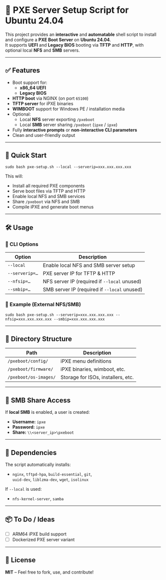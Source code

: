 # 🧰 PXE Server Setup Script for Ubuntu 24.04

This project provides an **interactive** and **automatable** shell script to install and configure a **PXE Boot Server** on **Ubuntu 24.04**.  
It supports **UEFI** and **Legacy BIOS** booting via **TFTP** and **HTTP**, with optional local **NFS** and **SMB** servers.

---

## ✅ Features

- Boot support for:
  - **x86_64 UEFI**
  - **Legacy BIOS**
- **HTTP boot** via NGINX (on port `65100`)
- **TFTP server** for iPXE binaries
- **WIMBOOT** support for Windows PE / installation media
- Optional:
  - Local **NFS** server exporting `/pxeboot`
  - Local **SMB** server sharing `/pxeboot` (`ipxe` / `ipxe`)
- Fully **interactive prompts** or **non-interactive CLI parameters**
- Clean and user-friendly output

---

## 🚀 Quick Start

```
sudo bash pxe-setup.sh --local --serverip=xxx.xxx.xxx.xxx
```

This will:

- Install all required PXE components  
- Serve boot files via TFTP and HTTP  
- Enable local NFS and SMB services  
- Share `/pxeboot` via NFS and SMB  
- Compile iPXE and generate boot menus  

---

## 🛠️ Usage

### 🔧 CLI Options

| Option         | Description                                 |
|----------------|---------------------------------------------|
| `--local`      | Enable local NFS and SMB server setup       |
| `--serverip=…` | PXE server IP for TFTP & HTTP               |
| `--nfsip=…`    | NFS server IP (required if `--local` unused)|
| `--smbip=…`    | SMB server IP (required if `--local` unused)|

### 🧪 Example (External NFS/SMB)

```
sudo bash pxe-setup.sh --serverip=xxx.xxx.xxx.xxx --nfsip=xxx.xxx.xxx.xxx --smbip=xxx.xxx.xxx.xxx
```

---

## 📁 Directory Structure

| Path                    | Description                        |
|-------------------------|------------------------------------|
| `/pxeboot/config/`      | iPXE menu definitions              |
| `/pxeboot/firmware/`    | iPXE binaries, wimboot, etc.       |
| `/pxeboot/os-images/`   | Storage for ISOs, installers, etc. |

---

## 🔐 SMB Share Access

If **local SMB** is enabled, a user is created:

- **Username:** `ipxe`  
- **Password:** `ipxe`  
- **Share:** `\\<server_ip>\pxeboot`  

---

## 📜 Dependencies

The script automatically installs:

- `nginx`, `tftpd-hpa`, `build-essential`, `git`,  
  `uuid-dev`, `liblzma-dev`, `wget`, `isolinux`

If `--local` is used:

- `nfs-kernel-server`, `samba`

---

## 📦 To Do / Ideas

- [ ] ARM64 iPXE build support  
- [ ] Dockerized PXE server variant  

---

## 📄 License

**MIT** – Feel free to fork, use, and contribute!
